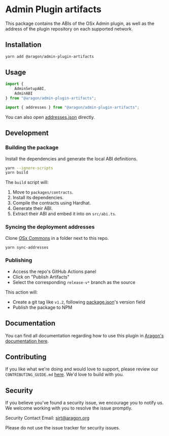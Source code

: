 # Admin Plugin artifacts

This package contains the ABIs of the OSx Admin plugin, as well as the address of the plugin repository on each supported network.

## Installation

```sh
yarn add @aragon/admin-plugin-artifacts
```

## Usage

```typescript
import {
    AdminSetupABI,
    AdminABI
} from "@aragon/admin-plugin-artifacts";

import { addresses } from "@aragon/admin-plugin-artifacts";
```

You can also open [addresses.json](https://github.com/aragon/admin-plugin/blob/main/packages/artifacts/src/addresses.json) directly.

## Development

### Building the package

Install the dependencies and generate the local ABI definitions.

```sh
yarn --ignore-scripts
yarn build
```

The `build` script will:
1. Move to `packages/contracts`.
2. Install its dependencies.
3. Compile the contracts using Hardhat.
4. Generate their ABI.
5. Extract their ABI and embed it into on `src/abi.ts`.

### Syncing the deployment addresses

Clone [OSx Commons](https://github.com/aragon/osx-commons) in a folder next to this repo.

```sh
yarn sync-addresses
```

### Publishing

- Access the repo's GitHub Actions panel
- Click on "Publish Artifacts"
- Select the corresponding `release-v*` branch as the source

This action will:
- Create a git tag like `v1.2`, following [package.json](./package.json)'s version field
- Publish the package to NPM

## Documentation

You can find all documentation regarding how to use this plugin in [Aragon's documentation here](https://docs.aragon.org/admin/1.x/index.html).

## Contributing

If you like what we're doing and would love to support, please review our `CONTRIBUTING_GUIDE.md` [here](https://github.com/aragon/admin-plugin/blob/main/CONTRIBUTIONS.md). We'd love to build with you.

## Security

If you believe you've found a security issue, we encourage you to notify us. We welcome working with you to resolve the issue promptly.

Security Contact Email: sirt@aragon.org

Please do not use the issue tracker for security issues.
